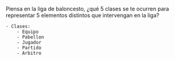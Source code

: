 Piensa en la liga de baloncesto, ¿qué 5 clases se te ocurren para representar 5 elementos distintos que intervengan en la liga?

    · Clases:
        - Equipo
        - Pabellon
        - Jugador
        - Partido
        - Arbitro